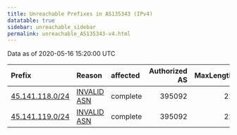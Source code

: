 ```yaml
---
title: Unreachable Prefixes in AS135343 (IPv4)
datatable: true
sidebar: unreachable_sidebar
permalink: unreachable_AS135343-v4.html
---
```


Data as of 2020-05-16 15:20:00 UTC


<div class="datatable-begin"></div>

| Prefix                                                   | Reason                                                                                                  | affected   |   Authorized AS |   MaxLength | Anchor                                         |   unreachable /24s |
|:---------------------------------------------------------|:--------------------------------------------------------------------------------------------------------|:-----------|----------------:|------------:|:-----------------------------------------------|-------------------:|
| [45.141.118.0/24](https://stat.ripe.net/45.141.118.0/24) | [INVALID ASN](https://rpki-validator.ripe.net/announcement-preview?asn=AS135343&prefix=45.141.118.0/24) | complete   |          395092 |          22 | [RIPE](unreachable_RIPE_NCC_RPKI_Root-v4.html) |                  1 |
| [45.141.119.0/24](https://stat.ripe.net/45.141.119.0/24) | [INVALID ASN](https://rpki-validator.ripe.net/announcement-preview?asn=AS135343&prefix=45.141.119.0/24) | complete   |          395092 |          22 | [RIPE](unreachable_RIPE_NCC_RPKI_Root-v4.html) |                  1 |

<div class="datatable-end"></div>